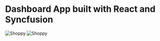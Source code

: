 # Dashboard App built with React and Syncfusion

![Shoppy]([https://i.ibb.co/W6g39w3/image.png])
![Shoppy](https://i.ibb.co/W6g39w3/image.png)
